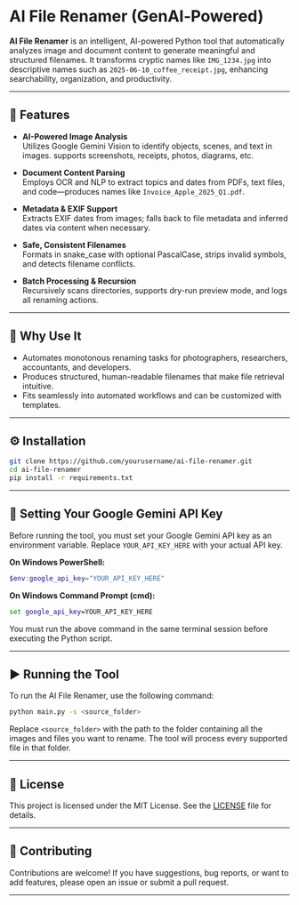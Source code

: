 # AI File Renamer (GenAI‑Powered)

**AI File Renamer** is an intelligent, AI-powered Python tool that automatically analyzes image and document content to generate meaningful and structured filenames. It transforms cryptic names like `IMG_1234.jpg` into descriptive names such as `2025-06-10_coffee_receipt.jpg`, enhancing searchability, organization, and productivity.

---

## 🚀 Features

- **AI-Powered Image Analysis**  
  Utilizes Google Gemini Vision to identify objects, scenes, and text in images. supports screenshots, receipts, photos, diagrams, etc.

- **Document Content Parsing**  
  Employs OCR and NLP to extract topics and dates from PDFs, text files, and code—produces names like `Invoice_Apple_2025_Q1.pdf`.

- **Metadata & EXIF Support**  
  Extracts EXIF dates from images; falls back to file metadata and inferred dates via content when necessary.

- **Safe, Consistent Filenames**  
  Formats in snake_case with optional PascalCase, strips invalid symbols, and detects filename conflicts.

- **Batch Processing & Recursion**  
  Recursively scans directories, supports dry-run preview mode, and logs all renaming actions.

---

## 🧠 Why Use It

- Automates monotonous renaming tasks for photographers, researchers, accountants, and developers.  
- Produces structured, human-readable filenames that make file retrieval intuitive.  
- Fits seamlessly into automated workflows and can be customized with templates.

---

## ⚙️ Installation

```sh
git clone https://github.com/yourusername/ai-file-renamer.git
cd ai-file-renamer
pip install -r requirements.txt
```

---

## 🔑 Setting Your Google Gemini API Key

Before running the tool, you must set your Google Gemini API key as an environment variable. Replace `YOUR_API_KEY_HERE` with your actual API key.

**On Windows PowerShell:**
```powershell
$env:google_api_key="YOUR_API_KEY_HERE"
```

**On Windows Command Prompt (cmd):**
```cmd
set google_api_key=YOUR_API_KEY_HERE
```

You must run the above command in the same terminal session before executing the Python script.

---

## ▶️ Running the Tool

To run the AI File Renamer, use the following command:

```sh
python main.py -s <source_folder>
```

Replace `<source_folder>` with the path to the folder containing all the images and files you want to rename. The tool will process every supported file in that folder.

---

## 📄 License

This project is licensed under the MIT License. See the [LICENSE](LICENSE) file for details.

---

## 🤝 Contributing

Contributions are welcome! If you have suggestions, bug reports, or want to add features, please open an issue or submit a pull request.

---